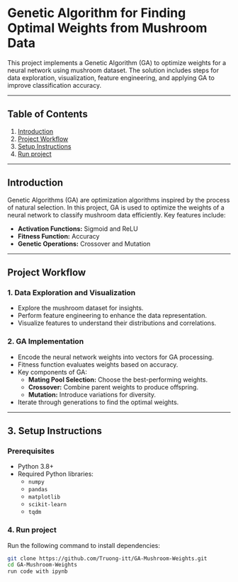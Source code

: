# Genetic Algorithm for Finding Optimal Weights from Mushroom Data

This project implements a Genetic Algorithm (GA) to optimize weights for a neural network using mushroom dataset. The solution includes steps for data exploration, visualization, feature engineering, and applying GA to improve classification accuracy.

---

## Table of Contents

1. [Introduction](#introduction)
2. [Project Workflow](#project-workflow)
3. [Setup Instructions](#setup-instructions)
4. [Run project](#contributing)

---

## Introduction

Genetic Algorithms (GA) are optimization algorithms inspired by the process of natural selection. In this project, GA is used to optimize the weights of a neural network to classify mushroom data efficiently. Key features include:
- **Activation Functions:** Sigmoid and ReLU
- **Fitness Function:** Accuracy
- **Genetic Operations:** Crossover and Mutation
---

## Project Workflow

### 1. **Data Exploration and Visualization**
   - Explore the mushroom dataset for insights.
   - Perform feature engineering to enhance the data representation.
   - Visualize features to understand their distributions and correlations.

### 2. **GA Implementation**
   - Encode the neural network weights into vectors for GA processing.
   - Fitness function evaluates weights based on accuracy.
   - Key components of GA:
     - **Mating Pool Selection:** Choose the best-performing weights.
     - **Crossover:** Combine parent weights to produce offspring.
     - **Mutation:** Introduce variations for diversity.
   - Iterate through generations to find the optimal weights.

---

## 3. Setup Instructions
### Prerequisites
- Python 3.8+
- Required Python libraries:
  - `numpy`
  - `pandas`
  - `matplotlib`
  - `scikit-learn`
  - `tqdm`
### 4. Run project

Run the following command to install dependencies:
```bash
git clone https://github.com/Truong-itt/GA-Mushroom-Weights.git
cd GA-Mushroom-Weights
run code with ipynb
```
